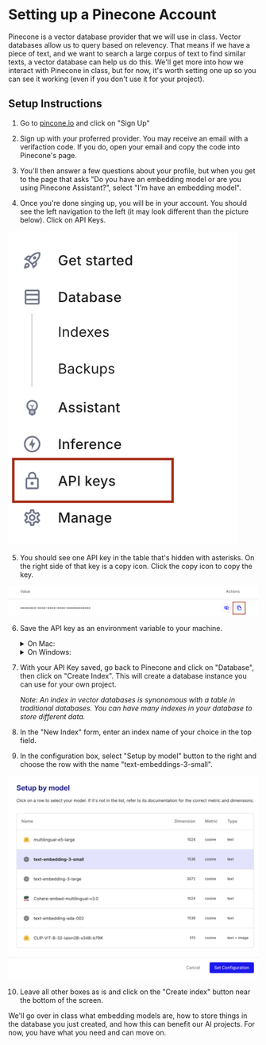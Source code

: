 # Setting up a Pinecone Account

Pinecone is a vector database provider that we will use in class. Vector databases allow us to query based on relevency. That means if we have a piece of text, and we want to search a large corpus of text to find similar texts, a vector database can help us do this. We'll get more into how we interact with Pinecone in class, but for now, it's worth setting one up so you can see it working (even if you don't use it for your project).

## Setup Instructions

1. Go to [pincone.io](https://www.pinecone.io/) and click on "Sign Up"

2. Sign up with your proferred provider. You may receive an email with a verifaction code. If you do, open your email and copy the code into Pinecone's page.

3. You'll then answer a few questions about your profile, but when you get to the page that asks "Do you have an embedding model or are you using Pinecone Assistant?", select "I'm have an embedding model". 

4. Once you're done singing up, you will be in your account. You should see the left navigation to the left (it may look different than the picture below). Click on API Keys.

![The Pinecone left navigation menu with Dashboard selected, as is indicated by the subtopics "Indexes" and "Backups" being visible.](../images/pinecone_nav.png)

5. You should see one API key in the table that's hidden with asterisks. On the right side of that key is a copy icon. Click the copy icon to copy the key.

![Pincecone API key row, with a red box around the copy button.](../images/pinecone_api_key_row.png)

6. Save the API key as an environment variable to your machine.

   <details>
   <summary>On Mac:</summary>

   - Open your `.bash_profile` file with a text editor: `open ~/.bash_profile`
   - Add the line `export PINECONE_API_KEY={your key}`
   - Save the file and close it

   </details>

   <details>
   <summary>On Windows:</summary>

   - Go to "Control Panel" > "System and Security" > "System"
   - Click "Advanced system settings"
   - Select the "Advanced" tab and click "Environment Variables"
   - Under "User variables", click "New"
   - Enter the variable name as "PINECONE_API_KEY" and the value as your key.
   - Click "OK" to save

   </details>

7. With your API Key saved, go back to Pinecone and click on "Database", then click on "Create Index". This will create a database instance you can use for your own project.

    _Note: An index in vector databases is synonomous with a table in traditional databases. You can have many  indexes in your database to store different data._

8. In the "New Index" form, enter an index name of your choice in the top field.

9. In the configuration box, select "Setup by model" button to the right and choose the row with the name "text-embeddings-3-small".

![A dialog box showing which models you can select. text-embeddings-3-small is selected.](../images/pinecone_select_model.png)

10. Leave all other boxes as is and click on the "Create index" button near the bottom of the screen.

We'll go over in class what embedding models are, how to store things in the database you just created, and how this can benefit our AI projects. For now, you have what you need and can move on.




